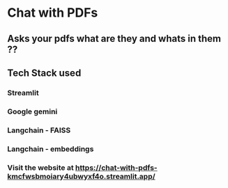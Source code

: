 # Chat with PDFs

## Asks your pdfs what are they and whats in them ??

## Tech Stack used
### Streamlit
### Google gemini 
### Langchain - FAISS
### Langchain - embeddings

### Visit the website at https://chat-with-pdfs-kmcfwsbmoiary4ubwyxf4o.streamlit.app/
